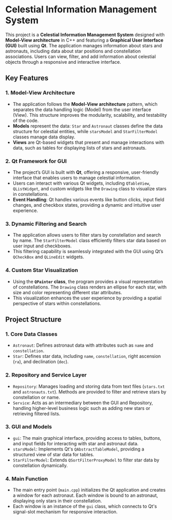 # Celestial Information Management System

This project is a **Celestial Information Management System** designed with **Model-View architecture** in C++ and featuring a **Graphical User Interface (GUI)** built using **Qt**. The application manages information about stars and astronauts, including data about star positions and constellation associations. Users can view, filter, and add information about celestial objects through a responsive and interactive interface.

## Key Features

### 1. Model-View Architecture
   - The application follows the **Model-View architecture** pattern, which separates the data handling logic (Model) from the user interface (View). This structure improves the modularity, scalability, and testability of the code.
   - **Models** represent the data: `Star` and `Astronaut` classes define the data structure for celestial entities, while `starsModel` and `StarFilterModel` classes manage data display.
   - **Views** are Qt-based widgets that present and manage interactions with data, such as tables for displaying lists of stars and astronauts.

### 2. Qt Framework for GUI
   - The project’s GUI is built with **Qt**, offering a responsive, user-friendly interface that enables users to manage celestial information.
   - Users can interact with various Qt widgets, including `QTableView`, `QListWidget`, and custom widgets like the `Drawing` class to visualize stars in constellations.
   - **Event Handling**: Qt handles various events like button clicks, input field changes, and checkbox states, providing a dynamic and intuitive user experience.

### 3. Dynamic Filtering and Search
   - The application allows users to filter stars by constellation and search by name. The `StarFilterModel` class efficiently filters star data based on user input and checkboxes.
   - This filtering capability is seamlessly integrated with the GUI using Qt’s `QCheckBox` and `QLineEdit` widgets.

### 4. Custom Star Visualization
   - Using the **`QPainter` class**, the program provides a visual representation of constellations. The `Drawing` class renders an ellipse for each star, with size and color representing different star attributes.
   - This visualization enhances the user experience by providing a spatial perspective of stars within constellations.

## Project Structure

### 1. Core Data Classes
   - `Astronaut`: Defines astronaut data with attributes such as `name` and `constellation`.
   - `Star`: Defines star data, including `name`, `constellation`, right ascension (`ra`), and declination (`dec`).

### 2. Repository and Service Layer
   - `Repository`: Manages loading and storing data from text files (`stars.txt` and `astronauts.txt`). Methods are provided to filter and retrieve stars by constellation or name.
   - `Service`: Acts as an intermediary between the GUI and Repository, handling higher-level business logic such as adding new stars or retrieving filtered lists.

### 3. GUI and Models
   - `gui`: The main graphical interface, providing access to tables, buttons, and input fields for interacting with star and astronaut data.
   - `starsModel`: Implements Qt's `QAbstractTableModel`, providing a structured view of star data for tables.
   - `StarFilterModel`: Extends `QSortFilterProxyModel` to filter star data by constellation dynamically.

### 4. Main Function
   - The main entry point (`main.cpp`) initializes the Qt application and creates a window for each astronaut. Each window is bound to an astronaut, displaying only stars in their constellation.
   - Each window is an instance of the `gui` class, which connects to Qt's signal-slot mechanism for responsive interaction.

